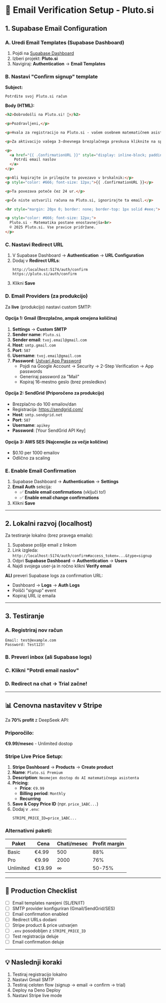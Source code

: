 # 📧 Email Verification Setup - Pluto.si

## 1. Supabase Email Configuration

### A. Uredi Email Templates (Supabase Dashboard)

1. Pojdi na [Supabase Dashboard](https://supabase.com/dashboard)
2. Izberi projekt: **Pluto.si**
3. Navigiraj: **Authentication** → **Email Templates**

### B. Nastavi "Confirm signup" template

**Subject:**
```
Potrdite svoj Pluto.si račun
```

**Body (HTML):**
```html
<h2>Dobrodošli na Pluto.si! 🚀</h2>

<p>Pozdravljeni,</p>

<p>Hvala za registracijo na Pluto.si - vašem osebnem matematičnem asistentu!</p>

<p>Za aktivacijo vašega 3-dnevnega brezplačnega preskusa kliknite na spodnjo povezavo:</p>

<p>
  <a href="{{ .ConfirmationURL }}" style="display: inline-block; padding: 12px 24px; background-color: #2563eb; color: white; text-decoration: none; border-radius: 8px; font-weight: 600;">
    Potrdi email naslov
  </a>
</p>

<p>Ali kopirajte in prilepite to povezavo v brskalnik:</p>
<p style="color: #666; font-size: 12px;">{{ .ConfirmationURL }}</p>

<p>Ta povezava poteče čez 24 ur.</p>

<p>Če niste ustvarili računa na Pluto.si, ignorirajte ta email.</p>

<hr style="margin: 20px 0; border: none; border-top: 1px solid #eee;">

<p style="color: #666; font-size: 12px;">
  Pluto.si - Matematika postane enostavnejša<br>
  © 2025 Pluto.si. Vse pravice pridržane.
</p>
```

### C. Nastavi Redirect URL

1. V Supabase Dashboard → **Authentication** → **URL Configuration**
2. Dodaj v **Redirect URLs**:
   ```
   http://localhost:5174/auth/confirm
   https://pluto.si/auth/confirm
   ```
3. Klikni **Save**

### D. Email Providers (za produkcijo)

Za **live** (produkcijo) nastavi custom SMTP:

#### Opcija 1: Gmail (Brezplačno, ampak omejena količina)
1. **Settings** → **Custom SMTP**
2. **Sender name**: `Pluto.si`
3. **Sender email**: `tvoj.email@gmail.com`
4. **Host**: `smtp.gmail.com`
5. **Port**: `587`
6. **Username**: `tvoj.email@gmail.com`
7. **Password**: [Ustvari App Password](https://myaccount.google.com/apppasswords)
   - Pojdi na Google Account → Security → 2-Step Verification → App passwords
   - Generiraj password za "Mail"
   - Kopiraj 16-mestno geslo (brez presledkov)

#### Opcija 2: SendGrid (Priporočeno za produkcijo)
- Brezplačno do 100 emailov/dan
- Registracija: https://sendgrid.com/
- **Host**: `smtp.sendgrid.net`
- **Port**: `587`
- **Username**: `apikey`
- **Password**: [Your SendGrid API Key]

#### Opcija 3: AWS SES (Najcenejše za večje količine)
- $0.10 per 1000 emailov
- Odlično za scaling

### E. Enable Email Confirmation

1. Supabase Dashboard → **Authentication** → **Settings**
2. **Email Auth** sekcija:
   - ✅ **Enable email confirmations** (vključi to!)
   - ✅ **Enable email change confirmations**
3. Klikni **Save**

---

## 2. Lokalni razvoj (localhost)

Za testiranje lokalno (brez pravega emaila):

1. Supabase pošlje email z linkom
2. Link izgleda: `http://localhost:5174/auth/confirm#access_token=...&type=signup`
3. Odpri **Supabase Dashboard** → **Authentication** → **Users**
4. Najdi svojega user-ja in ročno klikni **Verify email**

**ALI** preveri Supabase logs za confirmation URL:
- Dashboard → **Logs** → **Auth Logs**
- Poišči "signup" event
- Kopiraj URL iz emaila

---

## 3. Testiranje

### A. Registriraj nov račun
```
Email: test@example.com
Password: Test123!
```

### B. Preveri inbox (ali Supabase logs)

### C. Klikni "Potrdi email naslov"

### D. Redirect na chat → Trial začne!

---

## 📊 Cenovna nastavitev v Stripe

Za **70% profit** z DeepSeek API:

### Priporočilo:
**€9.99/mesec** - Unlimited dostop

### Stripe Live Price Setup:

1. **Stripe Dashboard** → **Products** → **Create product**
2. **Name**: `Pluto.si Premium`
3. **Description**: `Neomejen dostop do AI matematičnega asistenta`
4. **Pricing**:
   - **Price**: `€9.99`
   - **Billing period**: `Monthly`
   - **Recurring**
5. **Save & Copy Price ID** (npr. `price_1ABC...`)
6. Dodaj v `.env`:
   ```
   STRIPE_PRICE_ID=price_1ABC...
   ```

### Alternativni paketi:

| Paket | Cena | Chati/mesec | Profit margin |
|-------|------|-------------|---------------|
| Basic | €4.99 | 500 | 88% |
| Pro | €9.99 | 2000 | 76% |
| Unlimited | €19.99 | ∞ | 50-75% |

---

## 🚀 Production Checklist

- [ ] Email templates narejeni (SL/EN/IT)
- [ ] SMTP provider konfiguriran (Gmail/SendGrid/SES)
- [ ] Email confirmation enabled
- [ ] Redirect URLs dodani
- [ ] Stripe product & price ustvarjen
- [ ] `.env` posodobljen z `STRIPE_PRICE_ID`
- [ ] Test registracija deluje
- [ ] Email confirmation deluje

---

## 💡 Naslednji koraki

1. Testiraj registracijo lokalno
2. Nastavi Gmail SMTP
3. Testiraj celoten flow (signup → email → confirm → trial)
4. Deploy na Deno Deploy
5. Nastavi Stripe live mode

